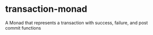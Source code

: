 # transaction-monad
A Monad that represents a transaction with success, failure, and post commit functions
